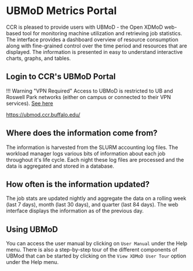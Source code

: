 # UBMoD Metrics Portal  

CCR is pleased to provide users with UBMoD - the Open XDMoD web-based tool for monitoring machine utilization and retrieving job statistics.  The interface provides a dashboard overview of resource consumption along with fine-grained control over the time period and resources that are displayed. The information is presented in easy to understand interactive charts, graphs, and tables.


## Login to CCR's UBMoD Portal  

!!! Warning "VPN Required"
    Access to UBMoD is restricted to UB and Roswell Park networks
    (either on campus or connected to their VPN services). [See here](../getting-access.md#vpn-access)  


https://ubmod.ccr.buffalo.edu/


## Where does the information come from?
The information is harvested from the SLURM accounting log files. The workload manager logs various bits of information about each job throughout it's life cycle. Each night these log files are processed and the data is aggregated and stored in a database.

## How often is the information updated?
The job stats are updated nightly and aggregate the data on a rolling week (last 7 days), month (last 30 days), and quarter (last 84 days). The web interface displays the information as of the previous day.


## Using UBMoD  
You can access the user manual by clicking on `User Manual` under the Help menu.  There is also a step-by-step tour of the different components of UBMod that can be started by clicking on the `View XDMoD User Tour` option under the Help menu.  

